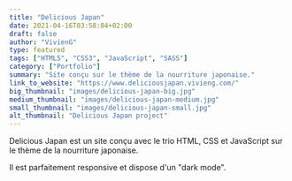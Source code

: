 ```yaml
---
title: "Delicious Japan"
date: 2021-04-16T03:58:04+02:00
draft: false
author: "VivienG"
type: featured
tags: ["HTML5", "CSS3", "JavaScript", "SASS"]
category: ["Portfolio"]
summary: "Site conçu sur le thème de la nourriture japonaise."
link_to_website: "https://www.deliciousjapan.vivieng.com/"
big_thumbnail: "images/delicious-japan-big.jpg"
medium_thumbnail: "images/delicious-japan-medium.jpg"
small_thumbnail: "images/delicious-japan-small.jpg"
alt_thumbnail: "Delicious Japan project"
---
```


Delicious Japan est un site conçu avec le trio HTML, CSS et JavaScript sur le thème de la nourriture japonaise.

Il est parfaitement responsive et dispose d'un "dark mode".